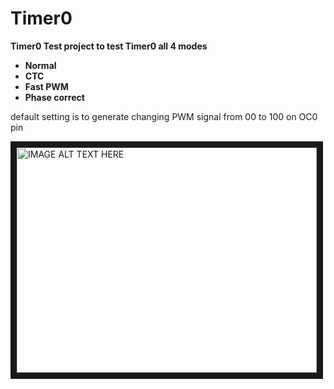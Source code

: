 # Timer0
 __Timer0 Test project to test Timer0 all 4 modes__ 
 - __Normal__
 - __CTC__
 - __Fast PWM__
 - __Phase correct__
 
 default setting is to generate changing PWM signal from 00 to 100 on OC0 pin 
 
 <a href="http://www.youtube.com/watch?feature=player_embedded&v=Qs8s09U4h8Q
 " target="_blank"><img src="http://img.youtube.com/vi/Qs8s09U4h8Q/0.jpg" 
 alt="IMAGE ALT TEXT HERE" width="480" height="360" border="10" /></a>